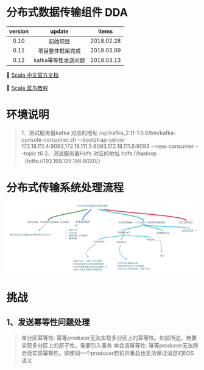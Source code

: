 # 分布式数据传输组件 DDA

version | update | items 
:--: | :--: | :--:
0.10 | 初始项目| 2018.02.28
0.11 | 项目整体框架完成|2018.03.09
0.12 | kafka幂等性发送问题| 2018.03.13

🔗 [Scala 中文官方文档](http://docs.scala-lang.org/zh-cn/overviews/)

🔗 [Scala 菜鸟教程](http://www.runoob.com/scala/scala-tutorial.html)


# 环境说明

> 1、测试服务器kafka 对应的地址
> /up/kafka_2.11-1.0.0/bin/kafka-console-consumer.sh --bootstrap-server 172.18.111.4:9093,172.18.111.5:9093,172.18.111.6:9093 --new-consumer --topic t6
> 2、测试服务器Hdfs 对应的地址
> hdfs://hadoop （hdfs://192.168.129.186:8020/）


# 分布式传输系统处理流程

![Alt text](https://github.com/gus67/dda-scala/blob/master/src/main/resources/2.png)


# 挑战

## 1、发送幂等性问题处理

>单分区幂等性: 幂等producer无法实现多分区上的幂等性。如前所述，若要实现多分区上的原子性，需要引入事务
>单会话幂等性: 幂等producer无法跨会话实现幂等性。即使同一个producer宕机并重启也无法保证消息的EOS语义

